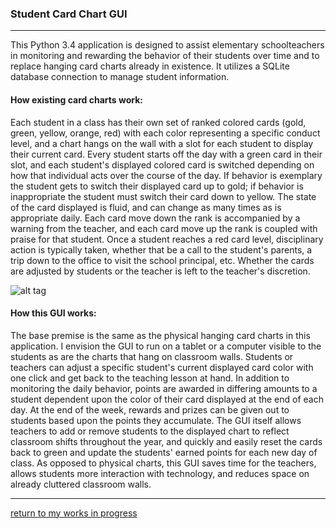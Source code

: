 ### Student Card Chart GUI
***
This Python 3.4 application is designed to assist elementary schoolteachers in monitoring and rewarding the behavior of their students over time and to replace hanging card charts already in existence. It utilizes a SQLite database connection to manage student information.

#### How existing card charts work:

Each student in a class has their own set of ranked colored cards (gold, green, yellow, orange, red) with each color representing a specific conduct level, and a chart hangs on the wall with a slot for each student to display their current card. Every student starts off the day with a green card in their slot, and each student's displayed colored card is switched depending on how that individual acts over the course of the day. If behavior is exemplary the student gets to switch their displayed card up to gold; if behavior is inappropriate the student must switch their card down to yellow. The state of the card displayed is fluid, and can change as many times as is appropriate daily. Each card move down the rank is accompanied by a warning from the teacher, and each card move up the rank is coupled with praise for that student. Once a student reaches a red card level, disciplinary action is typically taken, whether that be a call to the student's parents, a trip down to the office to visit the school principal, etc. Whether the cards are adjusted by students or the teacher is left to the teacher's discretion.

![alt tag](https://cloud.githubusercontent.com/assets/16564250/19530478/e7246ce4-95e8-11e6-9f6d-585bfbc1121c.jpg)

#### How this GUI works:
The base premise is the same as the physical hanging card charts in this application. I envision the GUI to run on a tablet or a computer visible to the students as are the charts that hang on classroom walls. Students or teachers can adjust a specific student's current displayed card color with one click and get back to the teaching lesson at hand. In addition to monitoring the daily behavior, points are awarded in differing amounts to a student dependent upon the color of their card displayed at the end of each day. At the end of the week, rewards and prizes can be given out to students based upon the points they accumulate. The GUI itself allows teachers to add or remove students to the displayed chart to reflect classroom shifts throughout the year, and quickly and easily reset the cards back to green and update the students' earned points for each new day of class. As opposed to physical charts, this GUI saves time for the teachers, allows students more interaction with technology, and reduces space on already cluttered classroom walls.
***
[return to my works in progress](https://github.com/joshlaplante/works-in-progress)

